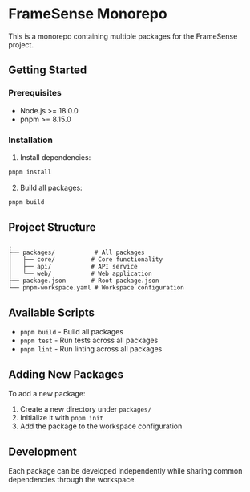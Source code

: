 # FrameSense Monorepo

This is a monorepo containing multiple packages for the FrameSense project.

## Getting Started

### Prerequisites

- Node.js >= 18.0.0
- pnpm >= 8.15.0

### Installation

1. Install dependencies:
```bash
pnpm install
```

2. Build all packages:
```bash
pnpm build
```

## Project Structure

```
.
├── packages/           # All packages
│   ├── core/          # Core functionality
│   ├── api/           # API service
│   └── web/           # Web application
├── package.json       # Root package.json
└── pnpm-workspace.yaml # Workspace configuration
```

## Available Scripts

- `pnpm build` - Build all packages
- `pnpm test` - Run tests across all packages
- `pnpm lint` - Run linting across all packages

## Adding New Packages

To add a new package:

1. Create a new directory under `packages/`
2. Initialize it with `pnpm init`
3. Add the package to the workspace configuration

## Development

Each package can be developed independently while sharing common dependencies through the workspace. 
